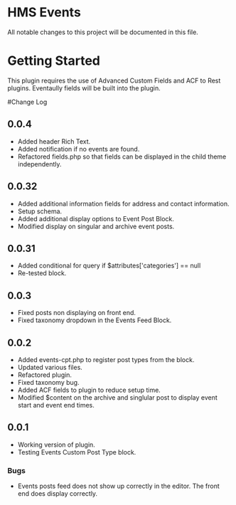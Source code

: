 # HMS Events
All notable changes to this project will be documented in this file.

# Getting Started
This plugin requires the use of Advanced Custom Fields and ACF to Rest plugins. Eventaully fields will be built into the plugin.

#Change Log

## 0.0.4
- Added header Rich Text.
- Added notification if no events are found.
- Refactored fields.php so that fields can be displayed in the child theme independently.

## 0.0.32
- Added additional information fields for address and contact information.
- Setup schema.
- Added additional display options to Event Post Block.
- Modified display on singular and archive event posts.

## 0.0.31
- Added conditional for query if $attributes['categories'] == null
- Re-tested block.

## 0.0.3 
- Fixed posts non displaying on front end. 
- Fixed taxonomy dropdown in the Events Feed Block.

## 0.0.2
- Added events-cpt.php to register post types from the block.
- Updated various files.
- Refactored plugin.
- Fixed taxonomy bug.
- Added ACF fields to plugin to reduce setup time.
- Modified $content on the archive and singlular post to display event start and event end times.

## 0.0.1
- Working version of plugin. 
- Testing Events Custom Post Type block.

### Bugs
- Events posts feed does not show up correctly in the editor. The front end does display correctly.
